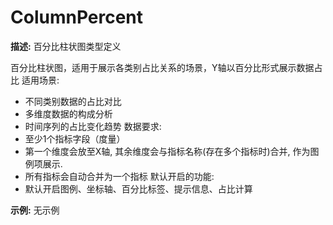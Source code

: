 # ColumnPercent

**描述:**
百分比柱状图类型定义
  
  百分比柱状图，适用于展示各类别占比关系的场景，Y轴以百分比形式展示数据占比
  适用场景:
  - 不同类别数据的占比对比
  - 多维度数据的构成分析
  - 时间序列的占比变化趋势
  数据要求:
  - 至少1个指标字段（度量）
  - 第一个维度会放至X轴, 其余维度会与指标名称(存在多个指标时)合并, 作为图例项展示.
  - 所有指标会自动合并为一个指标
  默认开启的功能:
  - 默认开启图例、坐标轴、百分比标签、提示信息、占比计算

**示例:**
无示例

